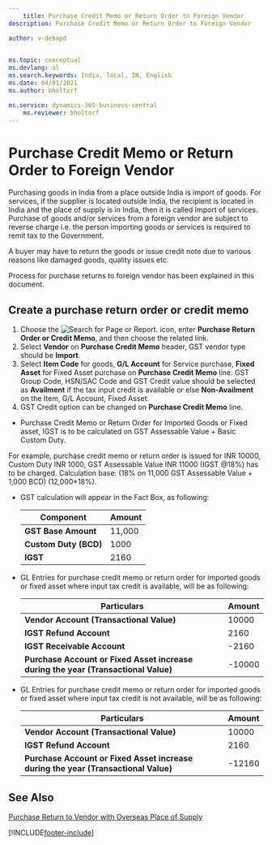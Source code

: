 ```yaml
---
    title: Purchase Credit Memo or Return Order to Foreign Vendor
description: Purchase Credit Memo or Return Order to Foreign Vendor

author: v-debapd

    
ms.topic: conceptual
ms.devlang: al
ms.search.keywords: India, local, IN, English
ms.date: 04/01/2021
ms.author: bholtorf

ms.service: dynamics-365-business-central
    ms.reviewer: bholtorf
---
```

# Purchase Credit Memo or Return Order to Foreign Vendor


Purchasing goods in India from a place outside India is import of goods. For services, if the supplier is located outside India, the recipient is located in India and the place of supply is in India, then it is called Import of services. Purchase of goods and/or services from a foreign vendor are subject to reverse charge i.e. the person importing goods or services is required to remit tax to the Government.

A buyer may have to return the goods or issue credit note due to various reasons like damaged goods, quality issues etc.

Process for purchase returns to foreign vendor has been explained in this document.

## Create a purchase return order or credit memo

1. Choose the ![Search for Page or Report.](image/search_small.png "Search for Page or Report icon") icon, enter **Purchase Return Order or Credit Memo**, and then choose the related link. 
2. Select **Vendor** on **Purchase Credit Memo** header, GST vendor type should be **Import**.
3. Select **Item Code** for goods, **G/L Account** for Service purchase, **Fixed Asset** for Fixed Asset purchase on **Purchase Credit Memo** line. GST Group Code, HSN/SAC Code and GST Credit value should be selected as **Availment** if the tax input credit is available or else **Non-Availment** on the Item, G/L Account, Fixed Asset.
4. GST Credit option can be changed on **Purchase Credit Memo** line.

- Purchase Credit Memo or Return Order for Imported Goods or Fixed asset, IGST is to be calculated on GST Assessable Value + Basic Custom Duty. 

For example, purchase credit memo or return order is issued for INR 10000, Custom Duty INR 1000, GST Assessable Value INR 11000 (IGST @18%) has to be charged. Calculation base:  (18% on 11,000 GST Assessable Value + 1,000 BCD) (12,000*18%).

  - GST calculation will appear in the Fact Box, as following:
    
      |Component|Amount|
      |----------------------------------|---------------------------------------|  
      |**GST Base Amount**|11,000|
      |**Custom Duty (BCD)**|1000|  
      |**IGST**|2160|
    
  - GL Entries for purchase credit memo or return order for imported goods or fixed asset where input tax credit is available, will be as following:

      |Particulars|Amount|
      |----------------------------------|---------------------------------------|
      |**Vendor Account (Transactional Value)**|10000|
      |**IGST Refund Account**|2160|
      |**IGST Receivable Account**|-2160|
      |**Purchase Account or Fixed Asset increase during the year (Transactional Value)**|-10000|

  - GL Entries for purchase credit memo or return order for imported goods or fixed asset where input tax credit is not available, will be as following:

     |Particulars|Amount|
     |----------------------------------|---------------------------------------|
     |**Vendor Account (Transactional Value)**|10000|
     |**IGST Refund Account**|2160| 
     |**Purchase Account or Fixed Asset increase during the year (Transactional Value)**|-12160|















## See Also 
[Purchase Return to Vendor with Overseas Place of Supply](GST-Return-of-Service-for-Overseas-Place-of-supply-Registered-Vendor.md)

























[!INCLUDE[footer-include](../../includes/footer-banner.md)]